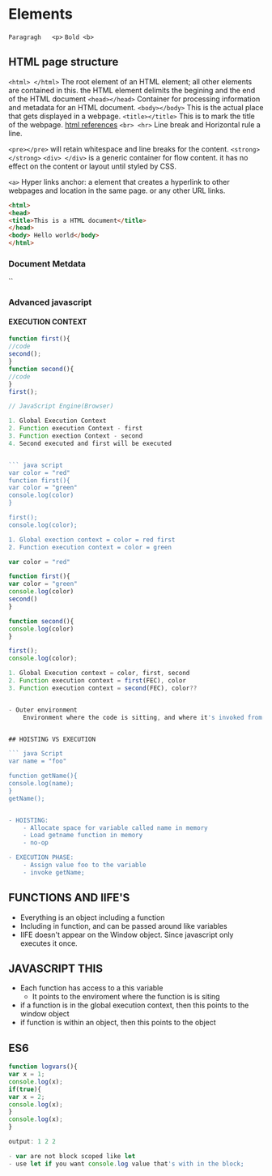# Elements
`Paragragh   <p>`
`Bold <b>`

## HTML page structure

`<html> </html>`
The root element of an HTML element; all other elements are contained in this. 
the HTML element delimits the begining and the end of the HTML document
`<head></head>`
Container for processing information and metadata for an HTML document. 
`<body></body>`
This is the actual place that gets displayed in a webpage.
`<title></title>`
This is to mark the title of the webpage. 
[html references](https://developer.mozilla.org/en-US/docs/Web/HTML/Element)
`<br> <hr>`
Line break and Horizontal rule a line.

`<pre></pre>`
will retain whitespace and line breaks for the content. 
`<strong></strong>`
`<div> </div>`
is a generic container for flow content. it has no effect on the content or layout
until styled by CSS.

`<a>`
Hyper links anchor: a element that creates a hyperlink to other webpages and location in the same page. or any other URL links. 

```html
<html>
<head>
<title>This is a HTML document</title>
</head>
<body> Hello world</body>
</html>
```

### Document Metdata

``



### Advanced javascript

#### EXECUTION CONTEXT

``` javascript
function first(){
//code
second();
}
function second(){
//code
}
first();

// JavaScript Engine(Browser)

1. Global Execution Context
2. Function execution Context - first
3. Function exection Context - second
4. Second executed and first will be executed


``` java script
var color = "red"
function first(){
var color = "green"
console.log(color)
}

first();
console.log(color);

1. Global exection context = color = red first
2. Function execution context = color = green

```

``` javascript
var color = "red"

function first(){
var color = "green"
console.log(color)
second()
}

function second(){
console.log(color)
}

first();
console.log(color);

1. Global Execution context = color, first, second
2. Function execution context = first(FEC), color
3. Function execution context = second(FEC), color??


- Outer environment
    Environment where the code is sitting, and where it's invoked from.


## HOISTING VS EXECUTION

``` java Script
var name = "foo"

function getName(){
console.log(name);
}
getName();


- HOISTING:
    - Allocate space for variable called name in memory
    - Load getname function in memory
    - no-op

- EXECUTION PHASE:
    - Assign value foo to the variable
    - invoke getName;

```

## FUNCTIONS AND IIFE'S

- Everything is an object including a function
- Including in function, and can be passed around like variables
- IIFE doesn't appear on the Window object. Since javascript only executes it once.

## JAVASCRIPT THIS

- Each function has access to a this variable
    - It points to the enviroment where the function is  is siting
- if a function is in the global execution context, then this points to the window object 
- if function is within an object, then this points to the object

## ES6

``` javascript
function logvars(){
var x = 1;
console.log(x);
if(true){
var x = 2;
console.log(x);
}
console.log(x);
}

output: 1 2 2

- var are not block scoped like let
- use let if you want console.log value that's with in the block;
```

